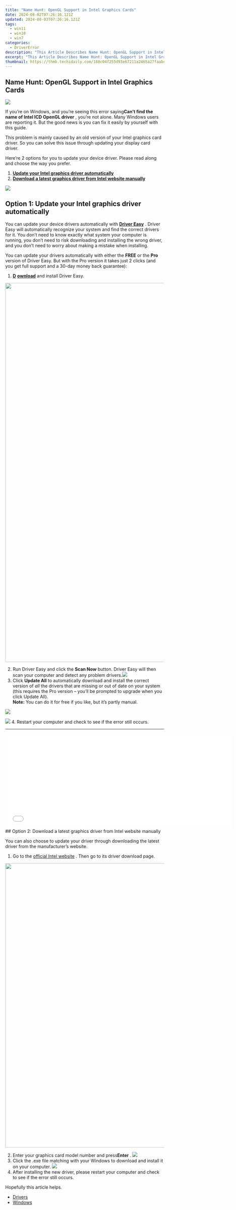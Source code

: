 ```yaml
---
title: "Name Hunt: OpenGL Support in Intel Graphics Cards"
date: 2024-08-02T07:26:16.121Z
updated: 2024-08-03T07:26:16.121Z
tags:
  - win11
  - win10
  - win7
categories:
  - DriverError
description: "This Article Describes Name Hunt: OpenGL Support in Intel Graphics Cards"
excerpt: "This Article Describes Name Hunt: OpenGL Support in Intel Graphics Cards"
thumbnail: https://thmb.techidaily.com/188c04f255d93e67211a2465a27faabcbf2c001ac13c5309944b496e7b0daf2e.jpg
---
```


## Name Hunt: OpenGL Support in Intel Graphics Cards

![](https://images.drivereasy.com/wp-content/uploads/2017/10/Intel-2.png)

 If you’re on Windows, and you’re seeing this error saying**Can’t find the name of Intel ICD OpenGL driver** , you’re not alone. Many Windows users are reporting it. But the good news is you can fix it easily by yourself with this guide.

 This problem is mainly caused by an old version of your Intel graphics card driver. So you can solve this issue through updating your display card driver.

 Here’re 2 options for you to update your device driver. Please read along and choose the way you prefer.

1. **[Update your Intel graphics driver automatically](https://proteahair.pxf.io/znernm)**
2. **[Download a latest graphics driver from Intel website manually](https://bluettiit.sjv.io/xkwq91)**

<!-- affiliate ads begin -->
<a href="https://shop.mondly.com/affiliate.php?ACCOUNT=ATISTUDI&AFFILIATE=108875&PATH=https%3A%2F%2Fwww.mondly.com%3FAFFILIATE%3D108875%26RESOURCE%3D%2BEducational%2B970x90%2B"><img src="https://secure.avangate.com/images/merchant/69c418c33ec2e1a4267fa9bb77fa1428/educational-970x90.gif" border="0"></a>
<!-- affiliate ads end -->
## Option 1: Update your Intel graphics driver automatically

 You can update your device drivers automatically with **[Driver Easy](https://tools.techidaily.com/drivereasy/download/)**  .  Driver Easy will automatically recognize your system and find the correct drivers for it. You don’t need to know exactly what system your computer is running, you don’t need to risk downloading and installing the wrong driver, and you don’t need to worry about making a mistake when installing.

 You can update your drivers automatically with either the **FREE**   or the **Pro**   version of Driver Easy. But with the Pro version it takes just 2 clicks (and you get full support and a 30-day money back guarantee):

1. [**D**](https://tools.techidaily.com/drivereasy/download/) **[ownload](https://tools.techidaily.com/drivereasy/download/)**   and install Driver Easy.
<!-- affiliate ads begin -->
<a href="https://ukaidot.sjv.io/c/5597632/1793237/19578" target="_top" id="1793237"><img src="//a.impactradius-go.com/display-ad/19578-1793237" border="0" alt="" width="1200" height="1200"/></a><img height="0" width="0" src="https://imp.pxf.io/i/5597632/1793237/19578" style="position:absolute;visibility:hidden;" border="0" />
<!-- affiliate ads end -->
2. Run Driver Easy and click the **Scan Now** button. Driver Easy will then scan your computer and detect any problem drivers.![](https://images.drivereasy.com/wp-content/uploads/2017/10/img_59dc8234df582.jpg)
3. Click **Update All**  to automatically download and install the correct version of _all_ the drivers that are missing or out of date on your system (this requires the Pro version – you’ll be prompted to upgrade when you click Update All).  
**Note:**  You can do it for free if you like, but it’s partly manual.  
<!-- affiliate ads begin -->
<a href="https://store.iobit.com/order/checkout.php?PRODS=4596923&QTY=1&AFFILIATE=108875&CART=1"><img src="https://secure.avangate.com/images/merchant/184260348236f9554fe9375772ff966e/ascscan_468X60.png" border="0"></a>
<!-- affiliate ads end -->
![](https://images.drivereasy.com/wp-content/uploads/2017/10/img_59dc83c41065c.jpg)
4. Restart your computer and check to see if the error still occurs.

---

<!-- affiliate ads begin -->
<iframe id="iframe_672" src="//a.impactradius-go.com/gen-ad-code/5597632/1959812/17834/" width="720" height="300" scrolling="no" frameborder="0" marginheight="0" marginwidth="0"></iframe>
<!-- affiliate ads end -->
## Option 2: Download a latest graphics driver from Intel website manually

 You can also choose to update your driver through downloading the latest driver from the manufacturer’s website.

1. Go to  the [official Intel website](https://www.intel.com/content/www/us/en/homepage.html) . Then go to its driver download page.
<!-- affiliate ads begin -->
<a href="https://ursime.pxf.io/c/5597632/2048972/16384" target="_top" id="2048972"><img src="//a.impactradius-go.com/display-ad/16384-2048972" border="0" alt="" width="1200" height="900"/></a><img height="0" width="0" src="https://imp.pxf.io/i/5597632/2048972/16384" style="position:absolute;visibility:hidden;" border="0" />
<!-- affiliate ads end -->
2. Enter your graphics card model number and press**Enter** . ![](https://images.drivereasy.com/wp-content/uploads/2017/10/img_59dc7f58acdcb.png)
3. Click the .exe file matching with your Windows to download and install it on your computer. ![](https://images.drivereasy.com/wp-content/uploads/2017/10/img_59dc7f749ab5b.jpg)
4. After installing the new driver, please restart your computer and check to see if the error still occurs.

Hopefully this article helps.

* [Drivers](https://tools.techidaily.com/drivereasy/download/)
* [Windows](https://tools.techidaily.com/drivereasy/download/)

<ins class="adsbygoogle"
     style="display:block"
     data-ad-format="autorelaxed"
     data-ad-client="ca-pub-7571918770474297"
     data-ad-slot="1223367746"></ins>



<ins class="adsbygoogle"
     style="display:block"
     data-ad-client="ca-pub-7571918770474297"
     data-ad-slot="8358498916"
     data-ad-format="auto"
     data-full-width-responsive="true"></ins>





